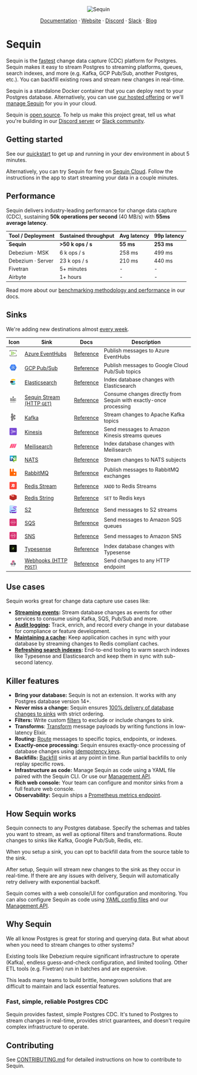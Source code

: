 <div align="center">

<img src="https://sqn-img-svr.eric-65f.workers.dev/?page=readme" alt="Sequin" height="80" />

<p align="center">
  <a href="https://sequinstream.com/docs">Documentation</a>
  ·
  <a href="https://sequinstream.com">Website</a>
  ·
  <a href="https://discord.gg/BV8wFXvNtY">Discord</a>
  ·
  <a href="https://join.slack.com/t/sequin-community/shared_invite/zt-37begzach-4aUwR5xt_XgivdvctZDemA">Slack</a>
  ·
  <a href="https://blog.sequinstream.com/">Blog</a>
</p>

</div>

# Sequin

Sequin is the [fastest](#performance) change data capture (CDC) platform for Postgres. Sequin makes it easy to stream Postgres to streaming platforms, queues, search indexes, and more (e.g. Kafka, GCP Pub/Sub, another Postgres, etc.). You can backfill existing rows and stream new changes in real-time.

Sequin is a standalone Docker container that you can deploy next to your Postgres database. Alternatively, you can use [our hosted offering](https://console.sequinstream.com) or we'll [manage Sequin](https://sequinstream.com/docs/sequin-managed/overview) for you in your cloud.

Sequin is [open source](./LICENSE). To help us make this project great, tell us what you're building in our [Discord server](https://discord.gg/BV8wFXvNtY) or [Slack community](https://join.slack.com/t/sequin-community/shared_invite/zt-37begzach-4aUwR5xt_XgivdvctZDemA).

## Getting started

See our [quickstart](https://sequinstream.com/docs/quickstart/webhooks) to get up and running in your dev environment in about 5 minutes.

Alternatively, you can try Sequin for free on [Sequin Cloud](https://console.sequinstream.com/register). Follow the instructions in the app to start streaming your data in a couple minutes.

## Performance

Sequin delivers industry-leading performance for change data capture (CDC), sustaining **50k operations per second** (40 MB/s) with **55ms average latency**.

| Tool / Deployment | Sustained throughput | Avg latency | 99p latency |
|-------------------|----------------------|-------------|-------------|
| **Sequin** | **>50 k ops / s** | **55 ms** | **253 ms** |
| Debezium · MSK | 6 k ops / s | 258 ms | 499 ms |
| Debezium · Server | 23 k ops / s | 210 ms  | 440 ms |
| Fivetran | 5+ minutes | - | - |
| Airbyte | 1+ hours | - | - |

Read more about our [benchmarking methodology and performance](https://sequinstream.com/docs/performance) in our docs.

## Sinks

We're adding new destinations almost [every week](.CHANGELOG.md).

| Icon | Sink | Docs | Description |
|------|------|------|-------------|
| <img src="docs/images/introduction/azure.png" alt="Azure EventHubs" width="24" height="24" /> | [Azure EventHubs](https://sequinstream.com/docs/quickstart/azure-event-hubs)  | [Reference](https://sequinstream.com/docs/reference/sinks/azure-event-hubs) | Publish messages to Azure EventHubs |
| <img src="docs/images/introduction/pub-sub.png" alt="GCP Pub/Sub" width="24" height="24" /> | [GCP Pub/Sub](https://sequinstream.com/docs/quickstart/gcp-pubsub) | [Reference](https://sequinstream.com/docs/reference/sinks/gcp-pubsub) | Publish messages to Google Cloud Pub/Sub topics |
| <img src="docs/images/introduction/elastic.png" alt="Elasticsearch" width="24" height="24" /> | [Elasticsearch](https://sequinstream.com/docs/quickstart/elasticsearch) | [Reference](https://sequinstream.com/docs/reference/sinks/elasticsearch) | Index database changes with Elasticsearch |
| <img src="docs/images/introduction/sequin-stream.svg" alt="HTTP Pull" width="24" height="24" /> | [Sequin Stream (HTTP `GET`)](https://sequinstream.com/docs/quickstart/sequin-stream) | [Reference](https://sequinstream.com/docs/reference/sinks/sequin-stream) | Consume changes directly from Sequin with exactly-once processing |
| <img src="docs/images/introduction/kafka.svg" alt="Kafka" width="24" height="24" /> | [Kafka](https://sequinstream.com/docs/quickstart/kafka) | [Reference](https://sequinstream.com/docs/reference/sinks/kafka) | Stream changes to Apache Kafka topics |
| <img src="docs/images/introduction/kinesis.png" alt="Kinesis" width="24" height="24" /> | [Kinesis](https://sequinstream.com/docs/quickstart/kinesis) | [Reference](https://sequinstream.com/docs/reference/sinks/kinesis) | Send messages to Amazon Kinesis streams queues |
| <img src="docs/images/introduction/meilisearch.png" alt="Meilisearch" width="24" height="24" /> | [Meilisearch](https://sequinstream.com/docs/quickstart/meilisearch) | [Reference](https://sequinstream.com/docs/reference/sinks/meilisearch) | Index database changes with Meilisearch |
| <img src="docs/images/introduction/nats.png" alt="NATS" width="24" height="24" /> | [NATS](https://sequinstream.com/docs/quickstart/nats) | [Reference](https://sequinstream.com/docs/reference/sinks/nats) | Stream changes to NATS subjects |
| <img src="docs/images/introduction/rabbit.png" alt="RabbitMQ" width="24" height="24" /> | [RabbitMQ](https://sequinstream.com/docs/quickstart/rabbitmq) | [Reference](https://sequinstream.com/docs/reference/sinks/rabbitmq) | Publish messages to RabbitMQ exchanges |
| <img src="docs/images/introduction/redis-1.png" alt="Redis Stream" width="24" height="24" /> | [Redis Stream](https://sequinstream.com/docs/quickstart/redis-stream) | [Reference](https://sequinstream.com/docs/reference/sinks/redis-stream) | `XADD` to Redis Streams |
| <img src="docs/images/introduction/redis-2.png" alt="Redis String" width="24" height="24" /> | [Redis String](https://sequinstream.com/docs/quickstart/redis-string) | [Reference](https://sequinstream.com/docs/reference/sinks/redis-string) | `SET` to Redis keys  |
| <img src="docs/images/introduction/s2.png" alt="S2" width="24" height="24" /> | [S2](https://sequinstream.com/docs/quickstart/s2) | [Reference](https://sequinstream.com/docs/reference/sinks/s2) | Send messages to S2 streams |
| <img src="docs/images/introduction/sqs.png" alt="SQS" width="24" height="24" /> | [SQS](https://sequinstream.com/docs/quickstart/sqs) | [Reference](https://sequinstream.com/docs/reference/sinks/sqs) | Send messages to Amazon SQS queues |
| <img src="docs/images/introduction/sns.png" alt="SNS" width="24" height="24" /> | [SNS](https://sequinstream.com/docs/quickstart/sns) | [Reference](https://sequinstream.com/docs/reference/sinks/sns) | Send messages to Amazon SNS |
| <img src="docs/images/introduction/typesense.png" alt="Typesense" width="24" height="24" /> | [Typesense](https://sequinstream.com/docs/quickstart/typesense) | [Reference](https://sequinstream.com/docs/reference/sinks/typesense) | Index database changes with Typesense |
| <img src="docs/images/introduction/webhook.png" alt="Webhook" width="24" height="24" /> | [Webhooks (HTTP `POST`)](https://sequinstream.com/docs/quickstart/webhooks) | [Reference](https://sequinstream.com/docs/reference/sinks/webhooks) | Send changes to any HTTP endpoint |

## Use cases

Sequin works great for change data capture use cases like:

- **[Streaming events](https://sequinstream.com/docs/how-to/trigger-automated-workflows):** Stream database changes as events for other services to consume using Kafka, SQS, Pub/Sub and more.
- **[Audit logging](https://sequinstream.com/docs/how-to/create-audit-logs):** Track, enrich, and record every change in your database for compliance or feature development.
- **[Maintaining a cache](https://sequinstream.com/docs/how-to/maintain-caches):** Keep application caches in sync with your database by streaming changes to Redis compliant caches.
- **[Refreshing search indexes](https://sequinstream.com/docs/how-to/sync-search-indexes):** End-to-end tooling to warm search indexes like Typesense and Elasticsearch and keep them in sync with sub-second latency.

## Killer features

- **Bring your database:** Sequin is not an extension. It works with any Postgres database version 14\+.
- **Never miss a change:** Sequin ensures [100% delivery of database changes to sinks](https://sequinstream.com/docs/concepts/consistency-model) with strict ordering.
- **Filters:** Write custom [filters](https://sequinstream.com/docs/reference/filters) to exclude or include changes to sink.
- **Transforms**: [Transform](https://sequinstream.com/docs/reference/transforms) message payloads by writing functions in low-latency Elixir.
- **Routing:** [Route](https://sequinstream.com/docs/reference/routing) messages to specific topics, endpoints, or indexes.
- **Exactly-once processing:** Sequin ensures exactly-once processing of database changes using [idempotency keys](https://sequinstream.com/docs/reference/messages#idempotency).
- **Backfills:** [Backfill](https://sequinstream.com/docs/reference/backfills) sinks at any point in time. Run partial backfills to only replay specific rows.
- **Infrastructure as code:** Manage Sequin as code using a YAML file paired with the Sequin CLI. Or use our [Management API](https://sequinstream.com/docs/management-api/introduction).
- **Rich web console:** Your team can configure and monitor sinks from a full feature web console.
- **Observability:** Sequin ships a [Prometheus metrics endpoint](https://sequinstream.com/docs/reference/metrics).

## How Sequin works

Sequin connects to any Postgres database. Specify the schemas and tables you want to stream, as well as optional filters and transformations. Route changes to sinks like Kafka, Google Pub/Sub, Redis, etc.

When you setup a sink, you can opt to backfill data from the source table to the sink.

After setup, Sequin will stream new changes to the sink as they occur in real-time. If there are any issues with delivery, Sequin will automatically retry delivery with exponential backoff.

Sequin comes with a web console/UI for configuration and monitoring. You can also configure Sequin as code using [YAML config files](https://sequinstream.com/docs/reference/sequin-yaml) and our [Management API](https://sequinstream.com/docs/management-api/introduction).

## Why Sequin

We all know Postgres is great for storing and querying data. But what about when you need to stream changes to other systems?

Existing tools like Debezium require significant infrastructure to operate (Kafka), endless guess-and-check configuration, and limited tooling. Other ETL tools (e.g. Fivetran) run in batches and are expensive.

This leads many teams to build brittle, homegrown solutions that are difficult to maintain and lack essential features.

### Fast, simple, reliable Postgres CDC

Sequin provides fastest, simple Postgres CDC. It's tuned to Postgres to stream changes in real-time, provides strict guarantees, and doesn't require complex infrastructure to operate.

## Contributing

See [CONTRIBUTING.md](./CONTRIBUTING.md) for detailed instructions on how to contribute to Sequin.